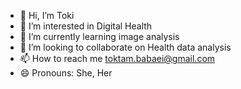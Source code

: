 - 👋 Hi, I’m Toki
- 👀 I’m interested in Digital Health
- 🌱 I’m currently learning image analysis
- 💞️ I’m looking to collaborate on Health data analysis
- 📫 How to reach me toktam.babaei@gmail.com
- 😄 Pronouns: She, Her

<!---
tokub/tokub is a ✨ special ✨ repository because its `README.md` (this file) appears on your GitHub profile.
You can click the Preview link to take a look at your changes.
--->
